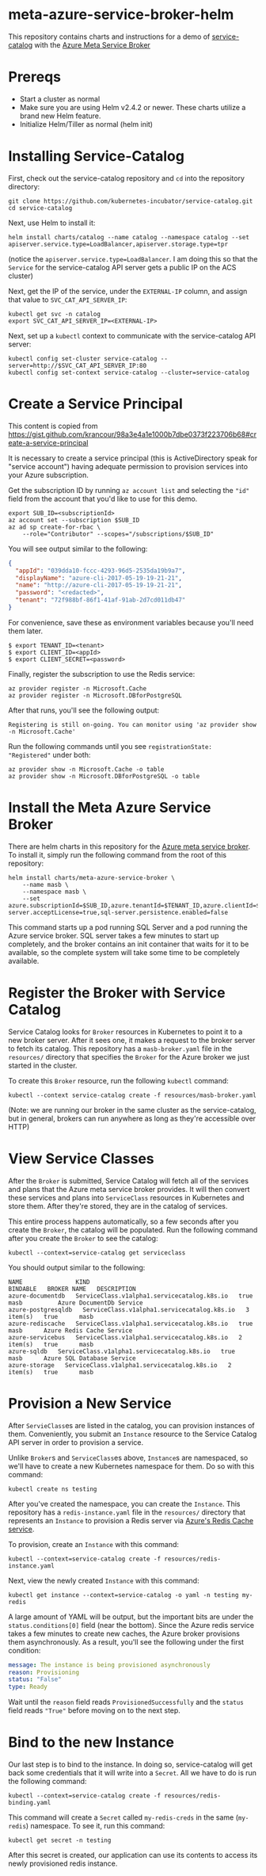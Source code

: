 # meta-azure-service-broker-helm

This repository contains charts and instructions for a demo of 
[service-catalog](https://github.com/kubernetes-incubator/service-catalog)
with the 
[Azure Meta Service Broker](https://github.com/Azure/meta-azure-service-broker)

# Prereqs

- Start a cluster as normal
- Make sure you are using Helm v2.4.2 or newer. These charts utilize a brand new Helm feature.
- Initialize Helm/Tiller as normal (helm init)

# Installing Service-Catalog

First, check out the service-catalog repository and `cd` into the repository directory:

```console
git clone https://github.com/kubernetes-incubator/service-catalog.git
cd service-catalog
```

Next, use Helm to install it:

```console
helm install charts/catalog --name catalog --namespace catalog --set apiserver.service.type=LoadBalancer,apiserver.storage.type=tpr
```

(notice the `apiserver.service.type=LoadBalancer`. I am doing this so that the `Service` for the service-catalog API server gets a public IP on the ACS cluster)

Next, get the IP of the service, under the `EXTERNAL-IP` column, and assign that value to `SVC_CAT_API_SERVER_IP`:

```console
kubectl get svc -n catalog
export SVC_CAT_API_SERVER_IP=<EXTERNAL-IP>
```

Next, set up a `kubectl` context to communicate with the service-catalog API server:

```console
kubectl config set-cluster service-catalog --server=http://$SVC_CAT_API_SERVER_IP:80
kubectl config set-context service-catalog --cluster=service-catalog
```

# Create a Service Principal


This content is copied from https://gist.github.com/krancour/98a3e4a1e1000b7dbe0373f223706b68#create-a-service-principal

It is necessary to create a service principal (this is ActiveDirectory speak for "service account") 
having adequate permission to provision services into your Azure subscription.

Get the subscription ID by running `az account list` and selecting the `"id"` field from the 
account that you'd like to use for this demo.

```console
export SUB_ID=<subscriptionId>
az account set --subscription $SUB_ID
az ad sp create-for-rbac \
    --role="Contributor" --scopes="/subscriptions/$SUB_ID"
```


You will see output similar to the following:


```json
{
  "appId": "039dda10-fccc-4293-96d5-2535da19b9a7",
  "displayName": "azure-cli-2017-05-19-19-21-21",
  "name": "http://azure-cli-2017-05-19-19-21-21",
  "password": "<redacted>",
  "tenant": "72f988bf-86f1-41af-91ab-2d7cd011db47"
}
```

For convenience, save these as environment variables because you'll need them later.

```console
$ export TENANT_ID=<tenant>
$ export CLIENT_ID=<appId>
$ export CLIENT_SECRET=<password>
```

Finally, register the subscription to use the Redis service:

```console
az provider register -n Microsoft.Cache
az provider register -n Microsoft.DBforPostgreSQL
```

After that runs, you'll see the following output:

```console
Registering is still on-going. You can monitor using 'az provider show -n Microsoft.Cache'
```

Run the following commands until you see `registrationState: "Registered"` under both:

```console
az provider show -n Microsoft.Cache -o table
az provider show -n Microsoft.DBforPostgreSQL -o table
```

# Install the Meta Azure Service Broker

There are helm charts in this repository for the 
[Azure meta service broker](https://github.com/Azure/meta-azure-service-broker). To install it,
simply run the following command from the root of this repository:

```console
helm install charts/meta-azure-service-broker \
    --name masb \
    --namespace masb \
    --set azure.subscriptionId=$SUB_ID,azure.tenantId=$TENANT_ID,azure.clientId=$CLIENT_ID,azure.clientSecret=$CLIENT_SECRET,sql-server.acceptLicense=true,sql-server.persistence.enabled=false
```

This command starts up a pod running SQL Server and a pod running the Azure service broker. SQL 
server takes a few minutes to start up completely, and the broker contains an init container
that waits for it to be available, so the complete system will take some time to be completely
available.

# Register the Broker with Service Catalog

Service Catalog looks for `Broker` resources in Kubernetes to point it to a new broker server. After
it sees one, it makes a request to the broker server to fetch its catalog. This repository has a
`masb-broker.yaml` file in the `resources/` directory that specifies the `Broker` for the Azure 
broker we just started in the cluster.

To create this `Broker` resource, run the following `kubectl` command:

```console
kubectl --context service-catalog create -f resources/masb-broker.yaml
```

(Note: we are running our broker in the same cluster as the service-catalog, but in general, 
brokers can run anywhere as long as they're accessible over HTTP)

# View Service Classes

After the `Broker` is submitted, Service Catalog will fetch all of the services and plans
that the Azure meta service broker provides. It will then convert these services and plans
into `ServiceClass` resources in Kubernetes and store them. After they're stored, they are in the 
catalog of services.

This entire process happens automatically, so a few seconds after you create the `Broker`, the
catalog will be populated. Run the following command after you create the `Broker` to see the 
catalog:

```console
kubectl --context=service-catalog get serviceclass
```

You should output similar to the following:

```console
NAME               KIND                                          BINDABLE   BROKER NAME   DESCRIPTION
azure-documentdb   ServiceClass.v1alpha1.servicecatalog.k8s.io   true       masb          Azure DocumentDb Service
azure-postgresqldb   ServiceClass.v1alpha1.servicecatalog.k8s.io   3 item(s)   true      masb
azure-rediscache   ServiceClass.v1alpha1.servicecatalog.k8s.io   true      masb      Azure Redis Cache Service
azure-servicebus   ServiceClass.v1alpha1.servicecatalog.k8s.io   2 item(s)   true      masb
azure-sqldb   ServiceClass.v1alpha1.servicecatalog.k8s.io   true      masb      Azure SQL Database Service
azure-storage   ServiceClass.v1alpha1.servicecatalog.k8s.io   2 item(s)   true      masb
```

# Provision a New Service

After `ServieClass`es are listed in the catalog, you can provision instances of them. Conveniently,
you submit an `Instance` resource to the Service Catalog API server in order to provision a service.

Unlike `Broker`s and `ServiceClass`es above, `Instance`s are namespaced, so we'll have to create
a new Kubernetes namespace for them. Do so with this command:

```console
kubectl create ns testing
```

After you've created the namespace, you can create the `Instance`. This repository has a 
`redis-instance.yaml` file in the `resources/` directory that represents an `Instance` to provision
a Redis server via [Azure's Redis Cache service](https://azure.microsoft.com/en-us/services/cache/).

To provision, create an `Instance` with this command:

```console
kubectl --context=service-catalog create -f resources/redis-instance.yaml
```

Next, view the newly created `Instance` with this command:

```console
kubectl get instance --context=service-catalog -o yaml -n testing my-redis
```

A large amount of YAML will be output, but the important bits are under the
`status.conditions[0]` field (near the bottom). Since the Azure redis service takes a few minutes
to create new caches, the Azure broker provisions them asynchronously. As a result, you'll see
the following under the first condition:

```yaml
message: The instance is being provisioned asynchronously
reason: Provisioning
status: "False"
type: Ready
```

Wait until the `reason` field reads `ProvisionedSuccessfully` and the `status` field
reads `"True"` before moving on to the next step.

# Bind to the new Instance

Our last step is to bind to the instance. In doing so, service-catalog will get back some
credentials that it will write into a `Secret`. All we have to do is run the following command:

```console
kubectl --context=service-catalog create -f resources/redis-binding.yaml
```

This command will create a `Secret` called `my-redis-creds` in the same (`my-redis`) namespace.
To see it, run this command:

```console
kubectl get secret -n testing
```

After this secret is created, our application can use its contents to access its newly provisioned
redis instance.
